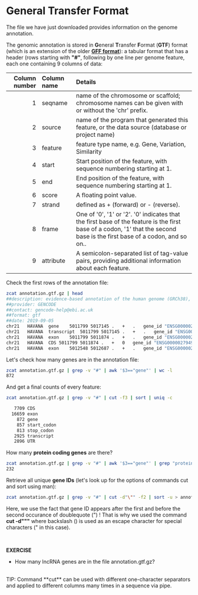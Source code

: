 # General Transfer Format

The file we have just downloaded provides information on the genome annotation.

The genomic annotation is stored in **G**eneral **T**ransfer **F**ormat (**GTF**) format (which is an extension of the older **[GFF format](https://genome.ucsc.edu/FAQ/FAQformat.html#format3)**): a tabular format that has a header (rows starting with **"#"**, following by one line per genome feature, each one containing 9 columns of data:<br>

| Column number | Column name | Details                                                                                                                                                                   |
| ------------: | :---------- | :------------------------------------------------------------------------------------------------------------------------------------------------------------------------ |
|             1 | seqname     | name of the chromosome or scaffold; chromosome names can be given with or without the 'chr' prefix.                                                                       |
|             2 | source      | name of the program that generated this feature, or the data source (database or project name)                                                                            |
|             3 | feature     | feature type name, e.g. Gene, Variation, Similarity                                                                                                                       |
|             4 | start       | Start position of the feature, with sequence numbering starting at 1.                                                                                                     |
|             5 | end         | End position of the feature, with sequence numbering starting at 1.                                                                                                       |
|             6 | score       | A floating point value.                                                                                                                                                   |
|             7 | strand      | defined as + (forward) or - (reverse).                                                                                                                                    |
|             8 | frame       | One of '0', '1' or '2'. '0' indicates that the first base of the feature is the first base of a codon, '1' that the second base is the first base of a codon, and so on.. |
|             9 | attribute   | A semicolon-separated list of tag-value pairs, providing additional information about each feature.                                                                       |

Check the first rows of the annotation file:

```bash
zcat annotation.gtf.gz | head
##description: evidence-based annotation of the human genome (GRCh38), version 32 (Ensembl 98)
##provider: GENCODE
##contact: gencode-help@ebi.ac.uk
##format: gtf
##date: 2019-09-05
chr21	HAVANA	gene	5011799	5017145	.	+	.	gene_id "ENSG00000279493.1"; gene_type "protein_coding"; gene_name "FP565260.4"; level 2; havana_gene "OTTHUMG00000189354.1";
chr21	HAVANA	transcript	5011799	5017145	.	+	.	gene_id "ENSG00000279493.1"; transcript_id "ENST00000624081.1"; gene_type "protein_coding"; gene_name "FP565260.4"; transcript_type "protein_coding"; transcript_name "FP565260.4-201"; level 2; protein_id "ENSP00000485664.1"; transcript_support_level "5"; tag "mRNA_start_NF"; tag "cds_start_NF"; tag "basic"; tag "appris_principal_1"; havana_gene "OTTHUMG00000189354.1"; havana_transcript "OTTHUMT00000479422.1";
chr21	HAVANA	exon	5011799	5011874	.	+	.	gene_id "ENSG00000279493.1"; transcript_id "ENST00000624081.1"; gene_type "protein_coding"; gene_name "FP565260.4"; transcript_type "protein_coding"; transcript_name "FP565260.4-201"; exon_number 1; exon_id "ENSE00003760288.1"; level 2; protein_id "ENSP00000485664.1"; transcript_support_level "5"; tag "mRNA_start_NF"; tag "cds_start_NF"; tag "basic"; tag "appris_principal_1"; havana_gene "OTTHUMG00000189354.1"; havana_transcript "OTTHUMT00000479422.1";
chr21	HAVANA	CDS	5011799	5011874	.	+	0	gene_id "ENSG00000279493.1"; transcript_id "ENST00000624081.1"; gene_type "protein_coding"; gene_name "FP565260.4"; transcript_type "protein_coding"; transcript_name "FP565260.4-201"; exon_number 1; exon_id "ENSE00003760288.1"; level 2; protein_id "ENSP00000485664.1"; transcript_support_level "5"; tag "mRNA_start_NF"; tag "cds_start_NF"; tag "basic"; tag "appris_principal_1"; havana_gene "OTTHUMG00000189354.1"; havana_transcript "OTTHUMT00000479422.1";
chr21	HAVANA	exon	5012548	5012687	.	+	.	gene_id "ENSG00000279493.1"; transcript_id "ENST00000624081.1"; gene_type "protein_coding"; gene_name "FP565260.4"; transcript_type "protein_coding"; transcript_name "FP565260.4-201"; exon_number 2; exon_id "ENSE00003758404.1"; level 2; protein_id "ENSP00000485664.1"; transcript_support_level "5"; tag "mRNA_start_NF"; tag "cds_star
```

Let's check how many genes are in the annotation file:

```bash
zcat annotation.gtf.gz | grep -v "#" | awk '$3=="gene"' | wc -l
872
```

And get a final counts of every feature:

```bash
zcat annotation.gtf.gz | grep -v "#" | cut -f3 | sort | uniq -c

   7709 CDS
  16659 exon
    872 gene
    857 start_codon
    813 stop_codon
   2925 transcript
   2896 UTR
```

How many **protein coding genes** are there?

```bash
zcat annotation.gtf.gz | grep -v "#" | awk '$3=="gene"' | grep "protein_coding" | wc -l
232
```

Retrieve all unique **gene IDs** (let's look up for the options of commands cut and sort using man):

```bash
zcat annotation.gtf.gz | grep -v "#" | cut -d"\"" -f2 | sort -u > annotation_geneIDs.txt
```

Here, we use the fact that gene ID appears after the first and before the second occurance of doublequote (") !
That is why we used the command **cut -d"\""** where backslash (\) is used as an escape character for special characters (" in this case).

<br/>

**EXERCISE**
<br>

- How many lncRNA genes are in the file annotation.gtf.gz?

<br>
TIP: Command **cut** can be used with different one-character separators and applied to different columns many times in a sequence via pipe.
<br>
